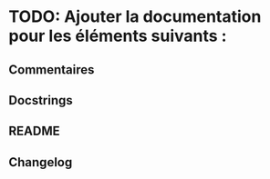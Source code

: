 # TODO: Ajouter la documentation pour les éléments suivants :

## Commentaires

## Docstrings

## README

## Changelog